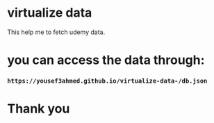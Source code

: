 # virtualize data

This help me to fetch udemy data.

# you can access the data through:

### `https://yousef3ahmed.github.io/virtualize-data-/db.json` 

# Thank you

